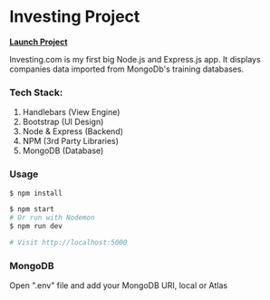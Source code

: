 # Investing Project
[__Launch Project__](https://investing-project-vd.herokuapp.com/)


Investing.com is my first big Node.js and Express.js app. It displays companies data imported from MongoDb's training databases.

### Tech Stack: 
1. Handlebars (View Engine)
2. Bootstrap (UI Design)
3. Node & Express (Backend)
4. NPM (3rd Party Libraries)
5. MongoDB (Database)

### Usage

```sh
$ npm install
```

```sh
$ npm start
# Or run with Nodemon
$ npm run dev

# Visit http://localhost:5000
```

### MongoDB

Open ".env" file and add your MongoDB URI, local or Atlas
